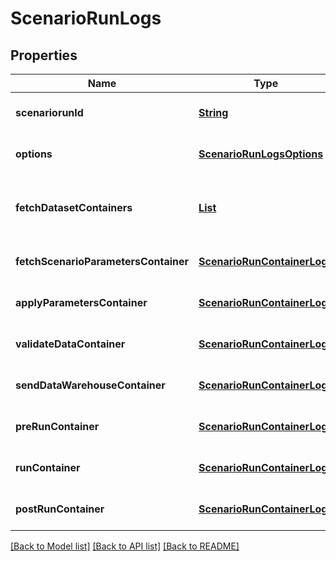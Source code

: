 # ScenarioRunLogs
## Properties

Name | Type | Description | Notes
------------ | ------------- | ------------- | -------------
**scenariorunId** | [**String**](string.md) | the ScenarioRun Id | [optional] [default to null]
**options** | [**ScenarioRunLogsOptions**](ScenarioRunLogsOptions.md) |  | [optional] [default to null]
**fetchDatasetContainers** | [**List**](ScenarioRunContainerLogs.md) | logs for the containers which fetch the Scenario Datasets | [optional] [default to null]
**fetchScenarioParametersContainer** | [**ScenarioRunContainerLogs**](ScenarioRunContainerLogs.md) |  | [optional] [default to null]
**applyParametersContainer** | [**ScenarioRunContainerLogs**](ScenarioRunContainerLogs.md) |  | [optional] [default to null]
**validateDataContainer** | [**ScenarioRunContainerLogs**](ScenarioRunContainerLogs.md) |  | [optional] [default to null]
**sendDataWarehouseContainer** | [**ScenarioRunContainerLogs**](ScenarioRunContainerLogs.md) |  | [optional] [default to null]
**preRunContainer** | [**ScenarioRunContainerLogs**](ScenarioRunContainerLogs.md) |  | [optional] [default to null]
**runContainer** | [**ScenarioRunContainerLogs**](ScenarioRunContainerLogs.md) |  | [optional] [default to null]
**postRunContainer** | [**ScenarioRunContainerLogs**](ScenarioRunContainerLogs.md) |  | [optional] [default to null]

[[Back to Model list]](../README.md#documentation-for-models) [[Back to API list]](../README.md#documentation-for-api-endpoints) [[Back to README]](../README.md)

